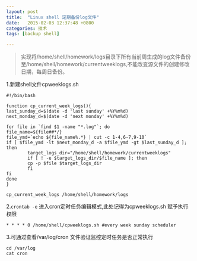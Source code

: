 ```yaml
---
layout: post
title:  "Linux shell 定期备份log文件"
date:   2015-02-03 12:37:48 +0800
categories: 技术
tags: [backup shell]

---
```

>实现将/home/shell/homework/logs目录下所有当前周生成的log文件备份至/home/shell/homework/currentweeklogs,不能改变源文件的创建修改日期，每周日备份。
                
1.新建shell文件cpweeklogs.sh

``` shell
#!/bin/bash

function cp_current_week_logs(){
last_sunday_d=$(date -d 'last sunday' +%Y%m%d)
next_monday_d=$(date -d 'next monday' +%Y%m%d)

for file in `find $1 -name "*.log"`; do
file_name=${file##*/}
file_ymd=`echo ${file_name%.*} | cut -c 1-4,6-7,9-10`
if [ $file_ymd -lt $next_monday_d -a $file_ymd -gt $last_sunday_d ]; then
        target_logs_dir="/home/shell/homework/currentweeklogs"
        if [ ! -e $target_logs_dir/$file_name ]; then
        cp -p $file $target_logs_dir
        fi
fi
done
}

cp_current_week_logs /home/shell/homework/logs

```
2.`crontab -e` 进入cron定时任务编辑模式,此处记得为cpweeklogs.sh 赋予执行权限

``` shell
* * * * 0 /home/shell/cpweeklogs.sh #every week sunday scheduler

```

3.可通过查看/var/log/cron 文件验证监控定时任务是否正常执行
                
``` shell
cd /var/log
cat cron

```
